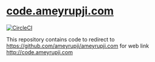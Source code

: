 # [code.ameyrupji.com](http://code.ameyrupji.com/)

[![CircleCI](https://circleci.com/gh/ameyrupji/code.ameyrupji.com.svg?style=svg)](https://circleci.com/gh/ameyrupji/code.ameyrupji.com)

This repository contains code to redirect to https://github.com/ameyrupji/ameyrupji.com for web link http://code.ameyrupji.com
